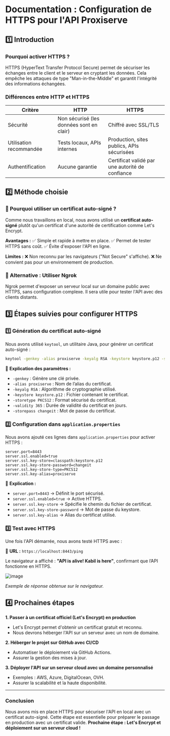 # Documentation : Configuration de HTTPS pour l'API Proxiserve

## 1️⃣ Introduction

### Pourquoi activer HTTPS ?
HTTPS (HyperText Transfer Protocol Secure) permet de sécuriser les échanges entre le client et le serveur en cryptant les données. Cela empêche les attaques de type "Man-in-the-Middle" et garantit l'intégrité des informations échangées.

### Différences entre HTTP et HTTPS
| Critère          | HTTP  | HTTPS  |
|----------------|-------|--------|
| Sécurité       | Non sécurisé (les données sont en clair) | Chiffré avec SSL/TLS |
| Utilisation recommandée | Tests locaux, APIs internes | Production, sites publics, APIs sécurisées |
| Authentification | Aucune garantie | Certificat validé par une autorité de confiance |

## 2️⃣ Méthode choisie

### 📌 Pourquoi utiliser un certificat auto-signé ?
Comme nous travaillons en local, nous avons utilisé un **certificat auto-signé** plutôt qu'un certificat d'une autorité de certification comme Let's Encrypt.

**Avantages :**
✅ Simple et rapide à mettre en place.
✅ Permet de tester HTTPS sans coût.
✅ Évite d'exposer l'API en ligne.

**Limites :**
❌ Non reconnu par les navigateurs ("Not Secure" s'affiche).
❌ Ne convient pas pour un environnement de production.

### 📌 Alternative : Utiliser Ngrok
Ngrok permet d'exposer un serveur local sur un domaine public avec HTTPS, sans configuration complexe. Il sera utile pour tester l'API avec des clients distants.

## 3️⃣ Étapes suivies pour configurer HTTPS

### 1️⃣ Génération du certificat auto-signé
Nous avons utilisé `keytool`, un utilitaire Java, pour générer un certificat auto-signé :

```sh
keytool -genkey -alias proxiserve -keyalg RSA -keystore keystore.p12 -storetype PKCS12 -validity 365 -storepass changeit
```

📌 **Explication des paramètres :**
- `-genkey` : Génère une clé privée.
- `-alias proxiserve` : Nom de l’alias du certificat.
- `-keyalg RSA` : Algorithme de cryptographie utilisé.
- `-keystore keystore.p12` : Fichier contenant le certificat.
- `-storetype PKCS12` : Format sécurisé du certificat.
- `-validity 365` : Durée de validité du certificat en jours.
- `-storepass changeit` : Mot de passe du certificat.

### 2️⃣ Configuration dans `application.properties`
Nous avons ajouté ces lignes dans `application.properties` pour activer HTTPS :

```properties
server.port=8443
server.ssl.enabled=true
server.ssl.key-store=classpath:keystore.p12
server.ssl.key-store-password=changeit
server.ssl.key-store-type=PKCS12
server.ssl.key-alias=proxiserve
```

📌 **Explication :**
- `server.port=8443` → Définit le port sécurisé.
- `server.ssl.enabled=true` → Active HTTPS.
- `server.ssl.key-store` → Spécifie le chemin du fichier de certificat.
- `server.ssl.key-store-password` → Mot de passe du keystore.
- `server.ssl.key-alias` → Alias du certificat utilisé.

### 3️⃣ Test avec HTTPS
Une fois l'API démarrée, nous avons testé HTTPS avec :

📌 **URL :** `https://localhost:8443/ping`

Le navigateur a affiché : **"API is alive! Kabil is here"**, confirmant que l’API fonctionne en HTTPS.

![image](https://github.com/user-attachments/assets/7f2ee304-7f72-4f5f-bd13-d95c88f7b40a)
 
_Exemple de réponse obtenue sur le navigateur._

## 4️⃣ Prochaines étapes

 **1. Passer à un certificat officiel (Let's Encrypt) en production**
- Let's Encrypt permet d'obtenir un certificat gratuit et reconnu.
- Nous devrons héberger l'API sur un serveur avec un nom de domaine.

 **2. Héberger le projet sur GitHub avec CI/CD**
- Automatiser le déploiement via GitHub Actions.
- Assurer la gestion des mises à jour.

 **3. Déployer l'API sur un serveur cloud avec un domaine personnalisé**
- Exemples : AWS, Azure, DigitalOcean, OVH.
- Assurer la scalabilité et la haute disponibilité.

---

### **Conclusion**
Nous avons mis en place HTTPS pour sécuriser l'API en local avec un certificat auto-signé. Cette étape est essentielle pour préparer le passage en production avec un certificat valide. **Prochaine étape : Let's Encrypt et déploiement sur un serveur cloud !** 

